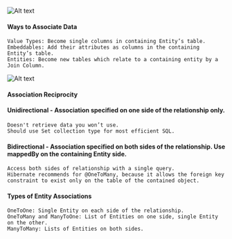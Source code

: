 ![Alt text](demo/src/main/resources/@Embeddable@IdClass.png?raw=true "Comparison of @Embeddable and @IdClass Composite Keys")

#### Ways to Associate Data

    Value Types: Become single columns in containing Entity’s table.
    Embeddables: Add their attributes as columns in the containing Entity’s table.
    Entities: Become new tables which relate to a containing entity by a Join Column.

![Alt text](demo/src/main/resources/OnetoOne.png?raw=true "OneToOne Data Contained in Parent Table")

#### Association Reciprocity

#### Unidirectional - Association specified on one side of the relationship only.

    Doesn't retrieve data you won’t use.
    Should use Set collection type for most efficient SQL.

#### Bidirectional - Association specified on both sides of the relationship. Use mappedBy on the containing Entity side.

    Access both sides of relationship with a single query.
    Hibernate recommends for @OneToMany, because it allows the foreign key constraint to exist only on the table of the contained object.

#### Types of Entity Associations

    OneToOne: Single Entity on each side of the relationship.
    OneToMany and ManyToOne: List of Entities on one side, single Entity on the other.
    ManyToMany: Lists of Entities on both sides.

